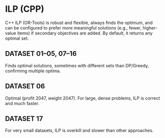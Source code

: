 # ILP (CPP)

C++ ILP (OR-Tools) is robust and flexible, always finds the optimum, and can be configured to prefer more meaningful solutions (e.g., fewer, higher-value items) if secondary objectives are added. By default, it returns any optimal set.

## DATASET 01–05, 07–16

Finds optimal solutions, sometimes with different sets than DP/Greedy, confirming multiple optima.

## DATASET 06

Optimal (profit 2047, weight 2047). For large, dense problems, ILP is correct and much faster.

## DATASET 17

For very small datasets, ILP is overkill and slower than other approaches.
